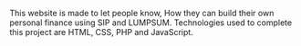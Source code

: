 This website is made to let people know, How they can build their own personal finance using SIP and LUMPSUM. Technologies used to complete this project are HTML, CSS, PHP and JavaScript.
